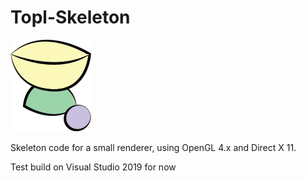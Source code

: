 # Topl-Skeleton

![](res/ToplLogo.png)

Skeleton code for a small renderer, using OpenGL 4.x and Direct X 11.

Test build on Visual Studio 2019 for now